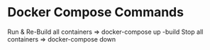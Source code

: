 # Docker Compose Commands
Run & Re-Build all containers   => docker-compose up -build
Stop all containers             => docker-compose down